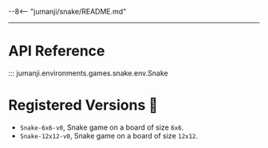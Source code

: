 --8<-- "jumanji/snake/README.md"

---
# API Reference
::: jumanji.environments.games.snake.env.Snake

# Registered Versions 📖
- `Snake-6x6-v0`, Snake game on a board of size `6x6`.
- `Snake-12x12-v0`, Snake game on a board of size `12x12`.
